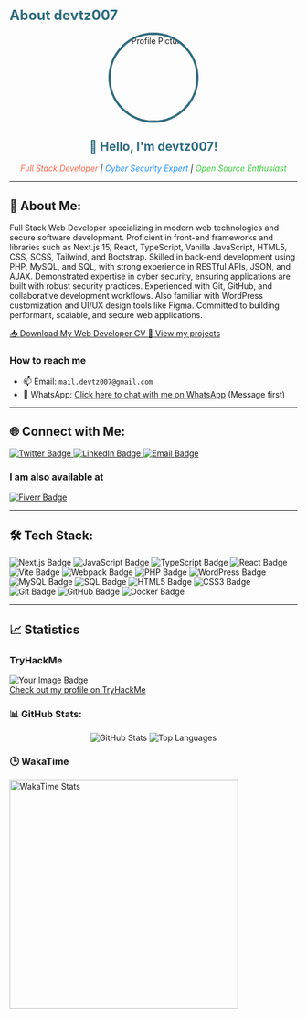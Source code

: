 <h1 style="font-size: 24px; color: #2e6c80;">About devtz007</h1>

<div align="center">
  <img src="https://avatars.githubusercontent.com/u/42093651?v=4" 
       alt="Profile Picture" 
       width="150" 
       style="border-radius: 50%; border: 4px solid #2e6c80; overflow: hidden; display: block;" />
  <h2 style="color: #2e6c80;">👋 Hello, I'm devtz007!</h2>
  <p>
    <em>
      <span style="color: #ff6347;">Full Stack Developer</span> |
      <span style="color: #1e90ff;">Cyber Security Expert</span> |
      <span style="color: #32cd32;">Open Source Enthusiast</span>
    </em>
  </p>
</div>

<hr />

<h2>🌟 About Me:</h2>
<p>Full Stack Web Developer specializing in modern web technologies and secure software development. Proficient in front-end frameworks and libraries such as Next.js 15, React, TypeScript, Vanilla JavaScript, HTML5, CSS, SCSS, Tailwind, and Bootstrap. Skilled in back-end development using PHP, MySQL, and SQL, with strong experience in RESTful APIs, JSON, and AJAX. Demonstrated expertise in cyber security, ensuring applications are built with robust security practices. Experienced with Git, GitHub, and collaborative development workflows. Also familiar with WordPress customization and UI/UX design tools like Figma. Committed to building performant, scalable, and secure web applications.</p>
<a href="https://raw.githubusercontent.com/devtz007/devtz007/master/assets/cv/mohaiminul_tazin_front_end_dev_cv.pdf" download>
  📥 Download My Web Developer CV
</a>

<a href="https://github.com/devtz007/projects">
  📁 View my projects
</a>

<h3>How to reach me</h3>
<ul>
  <li>📫 Email: <code>mail.devtz007@gmail.com</code></li>
  <li>📱 WhatsApp: <a href="https://wa.me/01307565052" target="_blank">Click here to chat with me on WhatsApp</a> (Message first)</li>
</ul>

<hr />

<h2>🌐 Connect with Me:</h2>
<div>
  <a href="https://twitter.com/devtz007" target="_blank">
    <img src="https://img.shields.io/badge/Twitter-1DA1F2?style=for-the-badge&logo=twitter&logoColor=white" alt="Twitter Badge" />
  </a>
  <a href="https://linkedin.com/in/devtz007" target="_blank">
    <img src="https://img.shields.io/badge/LinkedIn-0077B5?style=for-the-badge&logo=linkedin&logoColor=white" alt="LinkedIn Badge" />
  </a>
  <a href="mailto:mail.devtz007@gmail.com" target="_blank">
    <img src="https://img.shields.io/badge/Email-D14836?style=for-the-badge&logo=gmail&logoColor=white" alt="Email Badge" />
  </a>
</div>

<h3>I am also available at</h3>
<a href="https://www.fiverr.com/s/2KLVvLk">
  <img src="https://img.shields.io/badge/Fiverr-Addison007-green?style=flat&logo=fiverr" alt="Fiverr Badge" />
</a>

<hr />

<h2>🛠 Tech Stack:</h2>
<div align="left">
  <img src="https://img.shields.io/badge/Next.js-000000?style=for-the-badge&logo=nextdotjs&logoColor=white" alt="Next.js Badge" />
  <img src="https://img.shields.io/badge/JavaScript-F7DF1E?style=for-the-badge&logo=javascript&logoColor=black" alt="JavaScript Badge" />
  <img src="https://img.shields.io/badge/TypeScript-3178C6?style=for-the-badge&logo=typescript&logoColor=white" alt="TypeScript Badge" />
  <img src="https://img.shields.io/badge/React-61DAFB?style=for-the-badge&logo=react&logoColor=black" alt="React Badge" />
  <img src="https://img.shields.io/badge/Vite-646CFF?style=for-the-badge&logo=vite&logoColor=white" alt="Vite Badge" />
  <img src="https://img.shields.io/badge/Webpack-8DD6F9?style=for-the-badge&logo=webpack&logoColor=black" alt="Webpack Badge" />
  <img src="https://img.shields.io/badge/PHP-777BB4?style=for-the-badge&logo=php&logoColor=white" alt="PHP Badge" />
  <img src="https://img.shields.io/badge/WordPress-21759B?style=for-the-badge&logo=wordpress&logoColor=white" alt="WordPress Badge" />
  <img src="https://img.shields.io/badge/MySQL-4479A1?style=for-the-badge&logo=mysql&logoColor=white" alt="MySQL Badge" />
  <img src="https://img.shields.io/badge/SQL-025E8C?style=for-the-badge&logo=sql&logoColor=white" alt="SQL Badge" />
  <img src="https://img.shields.io/badge/HTML5-E34F26?style=for-the-badge&logo=html5&logoColor=white" alt="HTML5 Badge" />
  <img src="https://img.shields.io/badge/CSS3-1572B6?style=for-the-badge&logo=css3&logoColor=white" alt="CSS3 Badge" />
  <img src="https://img.shields.io/badge/Git-F05032?style=for-the-badge&logo=git&logoColor=white" alt="Git Badge" />
  <img src="https://img.shields.io/badge/GitHub-181717?style=for-the-badge&logo=github&logoColor=white" alt="GitHub Badge" />
  <img src="https://img.shields.io/badge/Docker-2496ED?style=for-the-badge&logo=docker&logoColor=white" alt="Docker Badge" />
</div>

<hr />

<h2>📈 Statistics</h2>

<h3>TryHackMe</h3>
<div>
  <img src="https://tryhackme-badges.s3.amazonaws.com/devtz007.png" alt="Your Image Badge" />
  <br />
  <a href="https://tryhackme.com/r/p/devtz007">Check out my profile on TryHackMe</a>
</div>

<h3>📊 GitHub Stats:</h3>
<div align="center">
  <img src="https://github-readme-stats.vercel.app/api?username=devtz007&show_icons=true&theme=radical" alt="GitHub Stats" />
  <img src="https://github-readme-stats.vercel.app/api/top-langs/?username=devtz007&layout=compact&theme=radical" alt="Top Languages" />
</div>

<h3>🕒 WakaTime</h3>
<div class="wakatime_container" style="width: 100%;">
  <div align="left">
    <img src="https://wakatime.com/share/@devtz007/f63aa020-0d29-4816-b42f-c82fea140ad3.svg" alt="WakaTime Stats" width="400" />
  </div>
</div>
